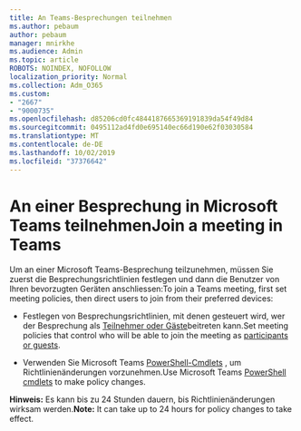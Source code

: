 ```yaml
---
title: An Teams-Besprechungen teilnehmen
ms.author: pebaum
author: pebaum
manager: mnirkhe
ms.audience: Admin
ms.topic: article
ROBOTS: NOINDEX, NOFOLLOW
localization_priority: Normal
ms.collection: Adm_O365
ms.custom:
- "2667"
- "9000735"
ms.openlocfilehash: d85206cd0fc4844187665369191839da54f49d84
ms.sourcegitcommit: 0495112ad4fd0e695140ec66d190e62f03030584
ms.translationtype: MT
ms.contentlocale: de-DE
ms.lasthandoff: 10/02/2019
ms.locfileid: "37376642"
---
```

# <a name="join-a-meeting-in-teams"></a><span data-ttu-id="ee0f2-102">An einer Besprechung in Microsoft Teams teilnehmen</span><span class="sxs-lookup"><span data-stu-id="ee0f2-102">Join a meeting in Teams</span></span>

<span data-ttu-id="ee0f2-103">Um an einer Microsoft Teams-Besprechung teilzunehmen, müssen Sie zuerst die Besprechungsrichtlinien festlegen und dann die Benutzer von Ihren bevorzugten Geräten anschliessen:</span><span class="sxs-lookup"><span data-stu-id="ee0f2-103">To join a Teams meeting, first set meeting policies, then direct users to join from their preferred devices:</span></span>

- <span data-ttu-id="ee0f2-104">Festlegen von Besprechungsrichtlinien, mit denen gesteuert wird, wer der Besprechung als [Teilnehmer oder Gäste](https://docs.microsoft.com/microsoftteams/meeting-policies-in-teams#meeting-policy-settings---participants--guests)beitreten kann.</span><span class="sxs-lookup"><span data-stu-id="ee0f2-104">Set meeting policies that control who will be able to join the meeting as [participants or guests](https://docs.microsoft.com/microsoftteams/meeting-policies-in-teams#meeting-policy-settings---participants--guests).</span></span> 

- <span data-ttu-id="ee0f2-105">Verwenden Sie Microsoft Teams [PowerShell-Cmdlets](https://docs.microsoft.com/en-us/microsoftteams/teams-powershell-overview) , um Richtlinienänderungen vorzunehmen.</span><span class="sxs-lookup"><span data-stu-id="ee0f2-105">Use Microsoft Teams [PowerShell cmdlets](https://docs.microsoft.com/en-us/microsoftteams/teams-powershell-overview) to make policy changes.</span></span>    

<span data-ttu-id="ee0f2-106">**Hinweis:** Es kann bis zu 24 Stunden dauern, bis Richtlinienänderungen wirksam werden.</span><span class="sxs-lookup"><span data-stu-id="ee0f2-106">**Note:** It can take up to 24 hours for policy changes to take effect.</span></span>
